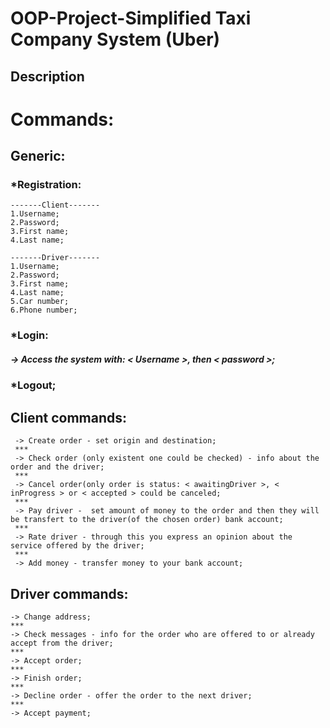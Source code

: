 # OOP-Project-Simplified Taxi Company System (Uber)

## Description

# Commands:
## Generic:
### *Registration:
```
-------Client-------
1.Username;
2.Password;
3.First name;
4.Last name;

-------Driver-------
1.Username;
2.Password;
3.First name;
4.Last name;
5.Car number;
6.Phone number;
```
### *Login:
##### -> Access the system with: < Username >, then < password >;
### *Logout;
## Client commands:
```
 -> Create order - set origin and destination;
 ***
 -> Check order (only existent one could be checked) - info about the order and the driver;
 ***
 -> Cancel order(only order is status: < awaitingDriver >, < inProgress > or < accepted > could be canceled;
 ***
 -> Pay driver -  set amount of money to the order and then they will be transfert to the driver(of the chosen order) bank account;
 ***
 -> Rate driver - through this you express an opinion about the service offered by the driver;
 ***
 -> Add money - transfer money to your bank account;
 ```
 ## Driver commands:
 ```
 -> Change address;
 ***
 -> Check messages - info for the order who are offered to or already accept from the driver;
 ***
 -> Accept order;
 ***
 -> Finish order;
 ***
 -> Decline order - offer the order to the next driver;
 ***
 -> Accept payment;
 ```
 
